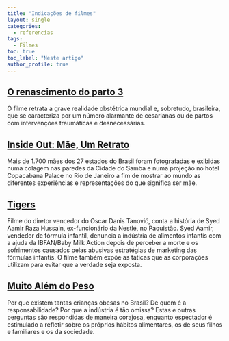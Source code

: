 ```yaml
---
title: "Indicações de filmes"
layout: single
categories:
  - referencias
tags:
  - Filmes
toc: true
toc_label: "Neste artigo"
author_profile: true
---
```


## [O renascimento do parto 3](https://www.netflix.com/title/80995577)
O filme retrata a grave realidade obstétrica mundial e, sobretudo, brasileira, que se caracteriza por um número alarmante de cesarianas ou de partos com intervenções traumáticas e desnecessárias.

## [Inside Out: Mãe, Um Retrato](https://www.insideoutproject.net/pt_BR/news/inside-out-mother-a-portrait-celebrates-the-power-of-motherhood-across-brazil)
Mais de 1.700 mães dos 27 estados do Brasil foram fotografadas e exibidas numa colagem nas paredes da Cidade do Samba e numa projeção no hotel Copacabana Palace no Rio de Janeiro a fim de mostrar ao mundo as diferentes experiências e representações do que significa ser mãe.

## [Tigers](https://www.ibfan.org.br/site/filme-tigers)
Filme do diretor vencedor do Oscar Danis Tanović, conta a história de Syed Aamir Raza Hussain, ex-funcionário da Nestlé, no Paquistão. Syed Aamir, vendedor de fórmula infantil, denuncia a indústria de alimentos infantis com a ajuda da IBFAN/Baby Milk Action depois de perceber a morte e os sofrimentos causados pelas abusivas estratégias de marketing das fórmulas infantis. O filme também expõe as táticas que as corporações utilizam para evitar que a verdade seja exposta.

## [Muito Além do Peso](https://muitoalemdopeso.com.br)
Por que existem tantas crianças obesas no Brasil? De quem é a responsabilidade? Por que a indústria é tão omissa? Estas e outras perguntas são respondidas de maneira corajosa, enquanto espectador é estimulado a refletir sobre os próprios hábitos alimentares, os de seus filhos e familiares e os da sociedade.
